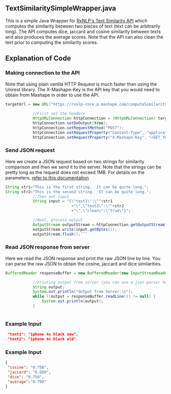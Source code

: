 
## TextSimilaritySimpleWrapper.java

This is a simple Java Wrapper for [RxNLP's Text Similarity API](http://www.rxnlp.com/api-reference/text-similarity-api-reference/) which computes the similarity between two pieces of text (text can be arbitrarily long). The API computes dice, jaccard and cosine similarity between texts and also produces the average scores. Note that the API can also clean the text prior to computing the similarity scores.


## Explanation of Code

### Making connection to the API

Note that using plain vanilla HTTP Request is much faster than using the Unirest library. The X-Mashape-Key is the API key that you would need to obtain from Mashape in order to use the API. 

```java
targetUrl = new URL("https://rxnlp-core.p.mashape.com/computeSimilarity");
			
			//First set the headers
			HttpURLConnection httpConnection = (HttpURLConnection) targetUrl.openConnection();
			httpConnection.setDoOutput(true);
			httpConnection.setRequestMethod("POST");
			httpConnection.setRequestProperty("Content-Type", "application/json");
			httpConnection.setRequestProperty("X-Mashape-Key", "<GET_YOUR_MASHAPE_KEY>");
```
### Send JSON request

Here we create a  JSON request based on two strings for similarity comparison and then we send it to the server. Note that the strings can be pretty long as the request does not exceed 1MB. For details on the parameters, [refer to this documentation](http://www.rxnlp.com/api-reference/text-similarity-api-reference/#request)

```java
String str1="This is the first string.  It can be quite long.";
String str2="This is the second string.  It can be quite long.";
			//Then set input
			String input = "{\"text1\":\""+str1
							 +"\",\"text2\":\""+str2
							 +"\",\"clean\":\"true\"}"; 

			//Next, process output
			OutputStream outputStream = httpConnection.getOutputStream();
			outputStream.write(input.getBytes());
			outputStream.flush();```
```

### Read JSON response from server

Here we read the JSON response and print the raw JSON line by line. You can parse the raw JSON to obtain the cosine, jaccard and dice similarities.

```java
BufferedReader responseBuffer = new BufferedReader(new InputStreamReader((httpConnection.getInputStream())));

			//Printing output from server (you can use a json parser here instead)
			String output;
			System.out.println("Output from Server:\n");
			while ((output = responseBuffer.readLine()) != null) {
				System.out.println(output);
			}
			
```			
### Example Input

```json
 "text1": "iphone 4s black new",
 "text2": "iphone 4s black old"
``` 

### Example Input
```json
{
 "cosine": "0.750",
 "jaccard": "0.600",
 "dice": "0.750",
 "average":"0.700"
}
```
